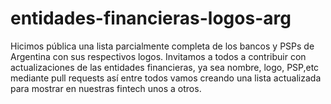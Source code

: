 # entidades-financieras-logos-arg
Hicimos pública una lista parcialmente completa de los bancos y PSPs de Argentina con sus respectivos logos. Invitamos a todos a contribuir con actualizaciones de las entidades financieras, ya sea nombre, logo, PSP,etc mediante pull requests así entre todos vamos creando una lista actualizada para mostrar en nuestras fintech unos a otros.
